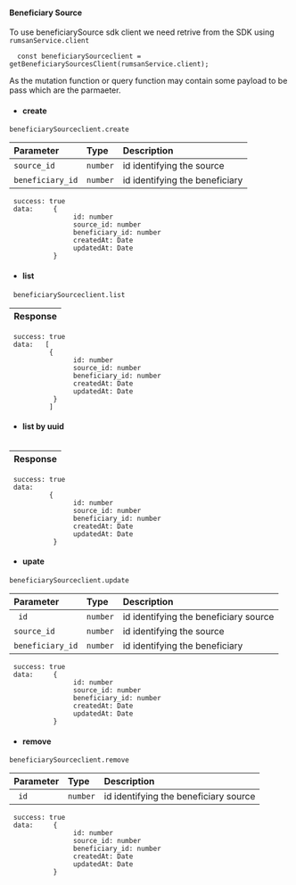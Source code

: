 #### Beneficiary Source

To use beneficiarySource sdk client we need retrive from the SDK using `rumsanService.client`

```
  const beneficiarySourceclient =  getBeneficiarySourcesClient(rumsanService.client);

```

As the mutation function or query function may contain some payload to be pass which are the parmaeter.

- #### create

```
beneficiarySourceclient.create
```

| Parameter        | Type     | Description                    |
| :--------------- | :------- | :----------------------------- |
| `source_id`      | `number` | id identifying the source      |
| `beneficiary_id` | `number` | id identifying the beneficiary |

```
 success: true
 data:     {
                id: number
                source_id: number
                beneficiary_id: number
                createdAt: Date
                updatedAt: Date
           }
```

- #### list

```
 beneficiarySourceclient.list

```

| Response |
| :------- |

```
 success: true
 data:   [
          {
                id: number
                source_id: number
                beneficiary_id: number
                createdAt: Date
                updatedAt: Date
           }
          ]

```

- #### list by uuid

```beneficiarySourceclient.listById

```

| Response |
| :------- |

```
 success: true
 data:
          {
                id: number
                source_id: number
                beneficiary_id: number
                createdAt: Date
                updatedAt: Date
           }
```

- #### upate

```
beneficiarySourceclient.update

```

| Parameter        | Type     | Description                           |
| :--------------- | :------- | :------------------------------------ |
| ` id`            | `number` | id identifying the beneficiary source |
| `source_id`      | `number` | id identifying the source             |
| `beneficiary_id` | `number` | id identifying the beneficiary        |

```
 success: true
 data:     {
                id: number
                source_id: number
                beneficiary_id: number
                createdAt: Date
                updatedAt: Date
           }
```

- #### remove

```
beneficiarySourceclient.remove

```

| Parameter | Type     | Description                           |
| :-------- | :------- | :------------------------------------ |
| ` id`     | `number` | id identifying the beneficiary source |

```
 success: true
 data:     {
                id: number
                source_id: number
                beneficiary_id: number
                createdAt: Date
                updatedAt: Date
           }
```
